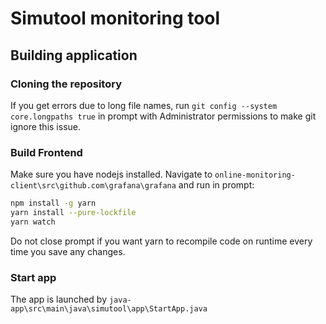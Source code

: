 # Simutool monitoring tool

## Building application


### Cloning the repository

If you get errors due to long file names, run `git config --system core.longpaths true` in prompt with Administrator permissions to make git ignore this issue.


### Build Frontend

Make sure you have nodejs installed. Navigate to `online-monitoring-client\src\github.com\grafana\grafana` and run in prompt:
```bash
npm install -g yarn
yarn install --pure-lockfile
yarn watch
```
Do not close prompt if you want yarn to recompile code on runtime every time you save any changes.


### Start app
The app is launched by
`java-app\src\main\java\simutool\app\StartApp.java`